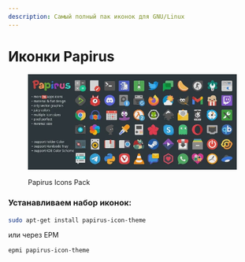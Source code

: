 ```yaml
---
description: Самый полный пак иконок для GNU/Linux
---
```


# Иконки Papirus

<figure><img src="../../.gitbook/assets/XUkpGVS0SSc.jpg" alt=""><figcaption><p>Papirus Icons Pack</p></figcaption></figure>

### Устанавливаем набор иконок:

```bash
sudo apt-get install papirus-icon-theme
```

или через EPM

```
epmi papirus-icon-theme
```

